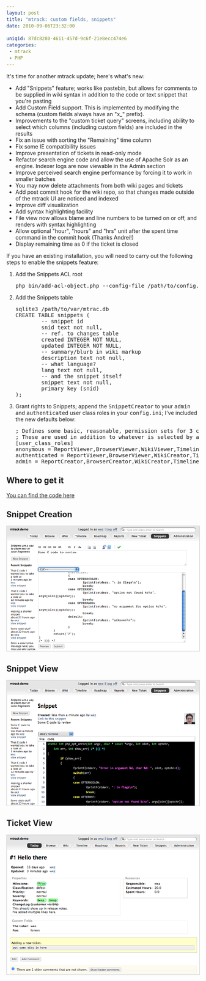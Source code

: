 ```yaml
---
layout: post
title: "mtrack: custom fields, snippets"
date: 2010-09-06T23:32:00

uniqid: 87dc8280-4611-457d-9c6f-21e8ecc474e6
categories: 
 - mtrack
 - PHP
---
```

<p>
	It's time for another mtrack update; here's what's new:
</p>
<ul>
	<li>Add "Snippets" feature; works like pastebin, but allows for comments to be supplied in wiki syntax in addition to the code or text snippet that you're pasting</li>
	<li>Add Custom Field support. This is implemented by modifying the schema
		(custom fields always have an "x_" prefix).</li>
	<li>Improvements to the "custom ticket query" screens, including
		ability to select which columns (including custom fields)
		are included in the results</li>
	<li>Fix an issue with sorting the "Remaining" time column</li>
	<li>Fix some IE compatibility issues</li>
	<li>Improve presentation of tickets in read-only mode</li>
	<li>Refactor search engine code and allow the use of Apache Solr as
		an engine.  Indexer logs are now viewable in the Admin section</li>
	<li>Improve perceived search engine performance by forcing it to work
		in smaller batches</li>
	<li>You may now delete attachments from both wiki pages and tickets</li>
	<li>Add post commit hook for the wiki repo, so that changes made outside of
		the mtrack UI are noticed and indexed</li>
	<li>Improve diff visualization</li>
	<li>Add syntax highlighting facility</li>
	<li>File view now allows blame and line numbers to be turned on or off,
		and renders with syntax highlighting</li>
	<li>Allow optional "hour", "hours" and "hrs" unit after the spent time
		command in the commit hook (Thanks Andrei!)</li>
	<li>Display remaining time as 0 if the ticket is closed</li>
</ul>

<!--more-->

<p>
	If you have an existing installation, you will need to carry out the
	following steps to enable the snippets feature:
</p>
<ol>
	<li>Add the Snippets ACL root<br>
		<pre>php bin/add-acl-object.php --config-file /path/to/config.ini Snippets</pre>
	</li>
	<li>Add the Snippets table<br>
		<pre>sqlite3 /path/to/var/mtrac.db
CREATE TABLE snippets (
        -- snippet id
        snid text not null,
        -- ref. to changes table
        created INTEGER NOT NULL,
        updated INTEGER NOT NULL,
        -- summary/blurb in wiki markup
        description text not null,
        -- what language?
        lang text not null,
        -- and the snippet itself
        snippet text not null,
        primary key (snid)
);
</pre>
	</li>
	<li>Grant rights to Snippets; append the <tt>SnippetCreator</tt> to your <tt>admin</tt> and <tt>authenticated</tt> user class roles in your <tt>config.ini</tt>; I've included the new defaults below:
	<pre>
; Defines some basic, reasonable, permission sets for 3 classes of user.
; These are used in addition to whatever is selected by auth plugins
[user_class_roles]
anonymous = ReportViewer,BrowserViewer,WikiViewer,TimelineViewer,RoadmapViewer,TicketViewer
authenticated = ReportViewer,BrowserViewer,WikiCreator,TimelineViewer,RoadmapViewer,TicketCreator,UserViewer,SnippetCreator
admin = ReportCreator,BrowserCreator,WikiCreator,TimelineViewer,RoadmapCreator,TicketCreator,EnumerationCreator,ComponentCreator,ProjectCreator,UserCreator,SnippetCreator
</pre>
	</li>
</ol>

<h2>Where to get it</h2>

<p>
	<a href="http://bitbucket.org/wez/mtrack">You can find the code here</a>
</p>

<h2>Snippet Creation</h2>

<img src="/images/mtrack-snippet-create.png" style="border:solid 1px #ccc">

<h2>Snippet View</h2>

<img src="/images/mtrack-snippet-view.png" style="border:solid 1px #ccc">

<h2>Ticket View</h2>

<img src="/images/mtrack-ticket-view-sep-2010.png" style="border:solid 1px #ccc">
